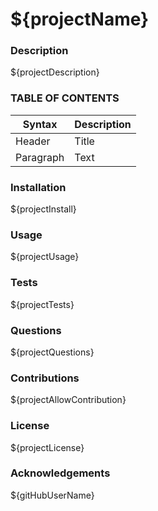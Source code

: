 # ${projectName}

### Description
${projectDescription}

### TABLE OF CONTENTS
| Syntax | Description |
| ----------- | ----------- |
| Header | Title |
| Paragraph | Text |

### Installation

${projectInstall}

### Usage

${projectUsage}

### Tests

${projectTests}

### Questions

${projectQuestions}

### Contributions

${projectAllowContribution}

### License

${projectLicense}

### Acknowledgements

${gitHubUserName}

